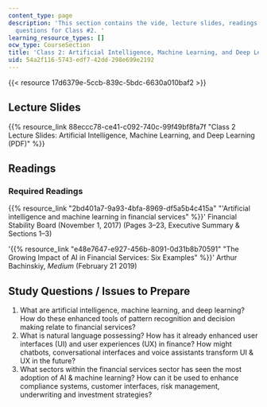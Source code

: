 ```yaml
---
content_type: page
description: 'This section contains the vide, lecture slides, readings, and study
  questions for Class #2. '
learning_resource_types: []
ocw_type: CourseSection
title: 'Class 2: Artificial Intelligence, Machine Learning, and Deep Learning'
uid: 54a2f116-5743-edf7-42dd-298e699e2192
---
```


{{< resource 17d6379e-5ccb-839c-5bdc-6630a010baf2 >}}

Lecture Slides
--------------

{{% resource_link 88eccc78-ce41-c092-740c-99f49bf8fa7f "Class 2 Lecture Slides: Artificial Intelligence, Machine Learning, and Deep Learning  (PDF)" %}}

Readings
--------

### Required Readings

{{% resource_link "2bd401a7-9a93-4bfa-8969-df5a5b4c415a" "'Artificial intelligence and machine learning in financial services" %}}' Financial Stability Board (November 1, 2017) (Pages 3–23, Executive Summary & Sections 1–3)

'{{% resource_link "e48e7647-e927-456b-8091-0d31b8b70591" "The Growing Impact of AI in Financial Services: Six Examples" %}}' Arthur Bachinskiy, _Medium_ (February 21 2019)

Study Questions / Issues to Prepare
-----------------------------------

1.  What are artificial intelligence, machine learning, and deep learning? How do these enhanced tools of pattern recognition and decision making relate to financial services?
2.  What is natural language possessing? How has it already enhanced user interfaces (UI) and user experiences (UX) in finance? How might chatbots, conversational interfaces and voice assistants transform UI & UX in the future?
3.  What sectors within the financial services sector has seen the most adoption of AI & machine learning? How can it be used to enhance compliance systems, customer interfaces, risk management, underwriting and investment strategies?